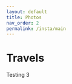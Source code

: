 ```yaml
---
layout: default
title: Photos
nav_order: 2
permalink: /insta/main
---
```


Travels
==========

<link href="https://labuzzetta.github.io/css/instagram-widget.css" rel="stylesheet">
<script src="https://labuzzetta.github.io/js/instagram-widget.js"></script>

<div id = "insta"
     class="instagram-widget"
     data-username="instagram"
     data-header="yes"
     data-width="80vw"
     data-color="#3897f0">
</div>

Testing 3
